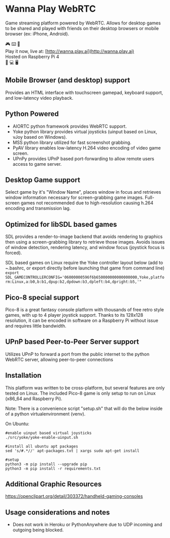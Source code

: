 # Wanna Play WebRTC
Game streaming platform powered by WebRTC. Allows for desktop games to be shared and played with friends on their desktop browsers or mobile browser (ex: iPhone, Android).

:video_game: :keyboard: :vibration_mode: \
Play it now, live at: [http://wanna.play.ai](http://wanna.play.ai) \
Hosted on Raspberry Pi 4 \
:iphone: :computer: :desktop_computer:

## Mobile Browser (and desktop) support
Provides an HTML interface with touchscreen gamepad, keyboard support, and low-latency video playback.

## Python Powered
- AIORTC python framework provides WebRTC support.  
- Yoke python library provides virtual joysticks (uinput based on Linux, vJoy based on Windows).
- MSS python library utilized for fast screenshot grabbing.
- PyAV library enables low-latency H.264 video encoding of video game screen.
- UPnPy provides UPnP based port-forwarding to allow remote users access to game server.

## Desktop Game support
Select game by it's "Window Name", places window in focus and retrieves window information necessary for screen-grabbing game images.  Full-screen games not recommended due to high-resolution causing h.264 encoding and transmission lag.

## Optimized for libSDL based games
SDL provides a render-to-image backend that avoids rendering to graphics then using a screen-grabbing library to retrieve those images.  Avoids issues of window detection, rendering latency, and window focus (joystick focus is forced).

SDL based games on Linux require the Yoke controller layout below (add to ~.bashrc, or export directly before launching that game from command line)
```export SDL_GAMECONTROLLERCONFIG='06000000596f6b650000000000000000,Yoke,platform:Linux,a:b0,b:b1,dpup:b2,dpdown:b3,dpleft:b4,dpright:b5,'"```

## Pico-8 special support
Pico-8 is a great fantasy console platform with thousands of free retro style games, with up to 4 player joystick support.  Thanks to its 128x128 resolution, it can be encoded in software on a Raspberry Pi without issue and requires little bandwidth.

## UPnP based Peer-to-Peer Server support
Utilizes UPnP to forward a port from the public internet to the python WebRTC server, allowing peer-to-peer connections 

## Installation
This platform was written to be cross-platform, but several features are only tested on Linux.  The included Pico-8 game is only setup to run on Linux (x86_64 and Raspberry Pi).

Note: There is a convenience script "setup.sh" that will do the below inside of a python virtualenvironment (venv).

On Ubuntu:
```
#enable uinput based virtual joysticks
./src/yoke/yoke-enable-uinput.sh

#install all ubuntu apt packages
sed 's/#.*//' apt-packages.txt | xargs sudo apt-get install

#setup
python3 -m pip install --upgrade pip
python3 -m pip install -r requirements.txt
```

## Additional Graphic Resources
https://openclipart.org/detail/303372/handheld-gaming-consoles

## Usage considerations and notes
- Does not work in Heroku or PythonAnywhere due to UDP incoming and outgoing being blocked.

